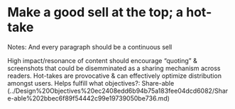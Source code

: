 # Make a good sell at the top; a hot-take

Notes: And every paragraph should be a continuous sell 

High impact/resonance of content should encourage “quoting” & screenshots that could be disemminated as a sharing mechanism across readers. Hot-takes are provocative & can effectively optimize distribution amongst users.
Helps fulfill what objectives?: Share-able (../Design%20Objectives%20ec2408edd6b94b75a183fee04dcd6082/Share-able%202bbec6f89f54442c99e19739050be736.md)